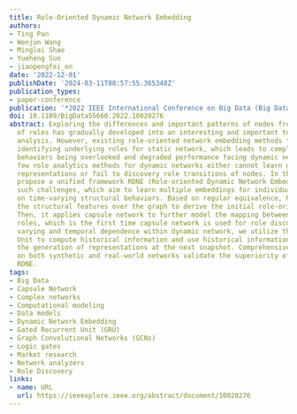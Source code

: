 ```yaml
---
title: Role-Oriented Dynamic Network Embedding
authors:
- Ting Pan
- Wenjun Wang
- Minglai Shao
- Yueheng Sun
- jiaopengfei_en
date: '2022-12-01'
publishDate: '2024-03-11T08:57:55.365348Z'
publication_types:
- paper-conference
publication: '*2022 IEEE International Conference on Big Data (Big Data)*'
doi: 10.1109/BigData55660.2022.10020276
abstract: Exploring the differences and important patterns of nodes from the perspective
  of roles has gradually developed into an interesting and important topic in network
  analysis. However, existing role-oriented network embedding methods focus more on
  identifying underlying roles for static network, which leads to complex temporal
  behaviors being overlooked and degraded performance facing dynamic network. The
  few role analytics methods for dynamic networks either cannot learn general node
  representations or fail to discovery role transitions of nodes. In this work, we
  propose a unified framework RDNE (Role-oriented Dynamic Network Embedding) to tackle
  such challenges, which aim to learn multiple embeddings for individual nodes based
  on time-varying structural behaviors. Based on regular equivalence, RDNE propagates
  the structural features over the graph to derive the initial role-oriented representations.
  Then, it applies capsule network to further model the mapping between nodes and
  roles, which is the first time capsule network is used for role discovery. For the
  varying and temporal dependence within dynamic network, we utilize the Gated Recurrent
  Unit to compute historical information and use historical information to influence
  the generation of representations at the next snapshot. Comprehensive experiments
  on both synthetic and real-world networks validate the superiority of the proposed
  RDNE.
tags:
- Big Data
- Capsule Network
- Complex networks
- Computational modeling
- Data models
- Dynamic Network Embedding
- Gated Recurrent Unit (GRU)
- Graph Convolutional Networks (GCNs)
- Logic gates
- Market research
- Network analyzers
- Role Discovery
links:
- name: URL
  url: https://ieeexplore.ieee.org/abstract/document/10020276
---
```

